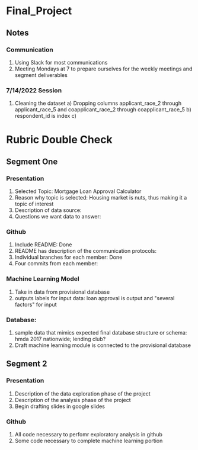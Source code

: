 # Final_Project

## Notes

### Communication

1. Using Slack for most communications
2. Meeting Mondays at 7 to prepare ourselves for the weekly meetings and segment deliverables

### 7/14/2022 Session

1. Cleaning the dataset
a) Dropping columns applicant_race_2 through applicant_race_5 and coapplicant_race_2 through coapplicant_race_5
b) respondent_id is index
c) 




# Rubric Double Check

## Segment One

### Presentation

1. Selected Topic: Mortgage Loan Approval Calculator
2. Reason why topic is selected: Housing market is nuts, thus making it a topic of interest
3. Description of data source:
4. Questions we want data to answer:

### Github

1. Include README: Done
2. README has description of the communication protocols:
3. Individual branches for each member: Done
4. Four commits from each member:

### Machine Learning Model

1. Take in data from provisional database
2. outputs labels for input data: loan approval is output and "several factors" for input

### Database:

1. sample data that mimics expected final database structure or schema: hmda 2017 nationwide; lending club?
2. Draft machine learning module is connected to the provisional database

## Segment 2

### Presentation

1. Description of the data exploration phase of the project
2. Description of the analysis phase of the project
3. Begin drafting slides in google slides

### Github

1. All code necessary to perfomr exploratory analysis in github
2. Some code necessary to complete machine learning portion






